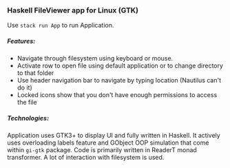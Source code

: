### Haskell FileViewer app for Linux (GTK)

Use `stack run App` to run Application.

##### Features:

- Navigate through filesystem using keyboard or mouse.
- Activate row to open file using default application or to change directory to that folder
- Use header navigation bar to navigate by typing location (Nautilus can't do it)
- Locked icons show that you don't have enough permissions to access the file


##### Technologies:

Application uses GTK3+ to display UI and fully written in Haskell. It actively uses overloading labels feature
and GObject OOP simulation that come within `gi-gtk` package. Code is primarily written in ReaderT monad transformer. 
A lot of interaction with filesystem is used.